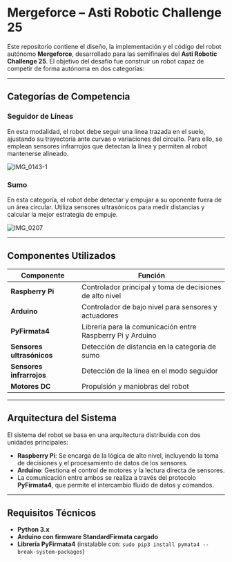 # Mergeforce – Asti Robotic Challenge 25

Este repositorio contiene el diseño, la implementación y el código del robot autónomo **Mergeforce**, desarrollado para las semifinales del **Asti Robotic Challenge 25**. El objetivo del desafío fue construir un robot capaz de competir de forma autónoma en dos categorías:

---

## Categorías de Competencia

### Seguidor de Líneas

En esta modalidad, el robot debe seguir una línea trazada en el suelo, ajustando su trayectoria ante curvas o variaciones del circuito. Para ello, se emplean sensores infrarrojos que detectan la línea y permiten al robot mantenerse alineado.

![IMG_0143-_1_](https://github.com/user-attachments/assets/a3899a9c-c226-482b-b06d-81476d7c998a)

### Sumo

En esta categoría, el robot debe detectar y empujar a su oponente fuera de un área circular. Utiliza sensores ultrasónicos para medir distancias y calcular la mejor estrategia de empuje.

![IMG_0207](https://github.com/user-attachments/assets/7478ef8e-e708-44fc-a4f4-1fbdbd683c62)

---

## Componentes Utilizados

| Componente               | Función                                                               |
|--------------------------|-----------------------------------------------------------------------|
| **Raspberry Pi**         | Controlador principal y toma de decisiones de alto nivel              |
| **Arduino**              | Controlador de bajo nivel para sensores y actuadores                  |
| **PyFirmata4**           | Librería para la comunicación entre Raspberry Pi y Arduino            |
| **Sensores ultrasónicos**| Detección de distancia en la categoría de sumo                        |
| **Sensores infrarrojos** | Detección de la línea en el modo seguidor                             |
| **Motores DC**           | Propulsión y maniobras del robot                                      |

---

## Arquitectura del Sistema

El sistema del robot se basa en una arquitectura distribuida con dos unidades principales:

- **Raspberry Pi**: Se encarga de la lógica de alto nivel, incluyendo la toma de decisiones y el procesamiento de datos de los sensores.
- **Arduino**: Gestiona el control de motores y la lectura directa de sensores.
- La comunicación entre ambos se realiza a través del protocolo **PyFirmata4**, que permite el intercambio fluido de datos y comandos.

---

## Requisitos Técnicos

- **Python 3.x**
- **Arduino con firmware StandardFirmata cargado**
- **Librería PyFirmata4** (instalable con: `sudo pip3 install pymata4 --break-system-packages`)

